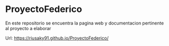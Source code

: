 # ProyectoFederico
En este repositorio se encuentra la pagina web y documentacion pertinente al proyecto a elaborar

Url: https://riusaky91.github.io/ProyectoFederico/
